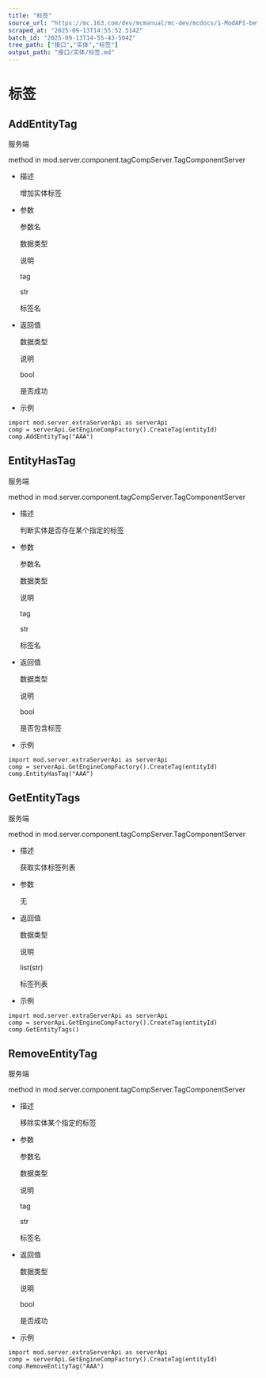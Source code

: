 ```yaml
---
title: "标签"
source_url: "https://mc.163.com/dev/mcmanual/mc-dev/mcdocs/1-ModAPI-beta/%E6%8E%A5%E5%8F%A3/%E5%AE%9E%E4%BD%93/%E6%A0%87%E7%AD%BE.html"
scraped_at: "2025-09-13T14:55:52.514Z"
batch_id: "2025-09-13T14-55-43-504Z"
tree_path: ["接口","实体","标签"]
output_path: "接口/实体/标签.md"
---
```


#  标签

##  AddEntityTag

服务端

method in mod.server.component.tagCompServer.TagComponentServer

*   描述
    
    增加实体标签
    
*   参数
    
    参数名
    
    数据类型
    
    说明
    
    tag
    
    str
    
    标签名
    
*   返回值
    
    数据类型
    
    说明
    
    bool
    
    是否成功
    
*   示例
    

```
import mod.server.extraServerApi as serverApi
comp = serverApi.GetEngineCompFactory().CreateTag(entityId)
comp.AddEntityTag("AAA")

```

##  EntityHasTag

服务端

method in mod.server.component.tagCompServer.TagComponentServer

*   描述
    
    判断实体是否存在某个指定的标签
    
*   参数
    
    参数名
    
    数据类型
    
    说明
    
    tag
    
    str
    
    标签名
    
*   返回值
    
    数据类型
    
    说明
    
    bool
    
    是否包含标签
    
*   示例
    

```
import mod.server.extraServerApi as serverApi
comp = serverApi.GetEngineCompFactory().CreateTag(entityId)
comp.EntityHasTag("AAA")

```

##  GetEntityTags

服务端

method in mod.server.component.tagCompServer.TagComponentServer

*   描述
    
    获取实体标签列表
    
*   参数
    
    无
    
*   返回值
    
    数据类型
    
    说明
    
    list(str)
    
    标签列表
    
*   示例
    

```
import mod.server.extraServerApi as serverApi
comp = serverApi.GetEngineCompFactory().CreateTag(entityId)
comp.GetEntityTags()

```

##  RemoveEntityTag

服务端

method in mod.server.component.tagCompServer.TagComponentServer

*   描述
    
    移除实体某个指定的标签
    
*   参数
    
    参数名
    
    数据类型
    
    说明
    
    tag
    
    str
    
    标签名
    
*   返回值
    
    数据类型
    
    说明
    
    bool
    
    是否成功
    
*   示例
    

```
import mod.server.extraServerApi as serverApi
comp = serverApi.GetEngineCompFactory().CreateTag(entityId)
comp.RemoveEntityTag("AAA")

```